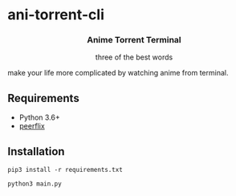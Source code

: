 # ani-torrent-cli


<div align='center'>
    <h3>Anime Torrent Terminal</h3>
    three of the best words
</div>

make your life more complicated by watching anime from terminal.

## Requirements
- Python 3.6+
- [peerflix](https://github.com/mafintosh/peerflix)

## Installation
```
pip3 install -r requirements.txt

python3 main.py
```
